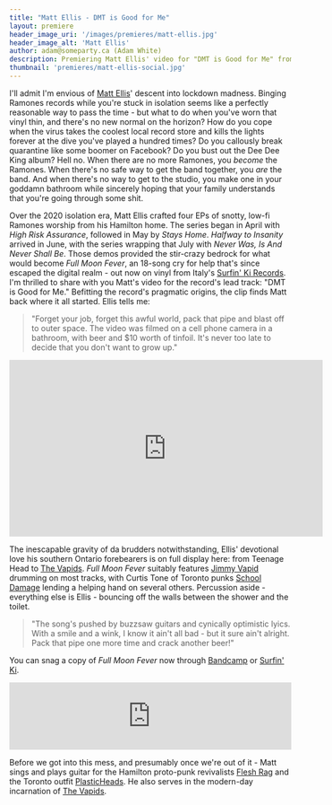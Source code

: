 ```yaml
---
title: "Matt Ellis - DMT is Good for Me"
layout: premiere
header_image_uri: '/images/premieres/matt-ellis.jpg'
header_image_alt: 'Matt Ellis'
author: adam@someparty.ca (Adam White)
description: Premiering Matt Ellis' video for "DMT is Good for Me" from Full Moon Fever
thumbnail: 'premieres/matt-ellis-social.jpg'
---
```


I'll admit I'm envious of [Matt Ellis](https://mattellis333.bandcamp.com)' descent into lockdown madness. Binging Ramones records while you're stuck in isolation seems like a perfectly reasonable way to pass the time - but what to do when you've worn that vinyl thin, and there's no new normal on the horizon? How do you cope when the virus takes the coolest local record store and kills the lights forever at the dive you've played a hundred times? Do you callously break quarantine like some boomer on Facebook? Do you bust out the Dee Dee King album? Hell no. When there are no more Ramones, you *become* the Ramones. When there's no safe way to get the band together, you *are* the band. And when there's no way to get to the studio, you make one in your goddamn bathroom while sincerely hoping that your family understands that you're going through some shit.

Over the 2020 isolation era, Matt Ellis crafted four EPs of snotty, low-fi Ramones worship from his Hamilton home. The series began in April with *High Risk Assurance*, followed in May by *Stays Home*. *Halfway to Insanity* arrived in June, with the series wrapping that July with *Never Was, Is And Never Shall Be*. Those demos provided the stir-crazy bedrock for what would become *Full Moon Fever*, an 18-song cry for help that's since escaped the digital realm - out now on vinyl from Italy's [Surfin' Ki Records](http://surfinkirecords.bigcartel.com/). I'm thrilled to share with you Matt's video for the record's lead track: "DMT is Good for Me." Befitting the record's pragmatic origins, the clip finds Matt back where it all started. Ellis tells me:

>"Forget your job, forget this awful world, pack that pipe and blast off to outer space. The video was filmed on a cell phone camera in a bathroom, with beer and $10 worth of tinfoil. It's never too late to decide that you don't want to grow up."

<iframe width="560" height="315" src="https://www.youtube.com/embed/JgxVmtO3DhY" title="YouTube video player" frameborder="0" allow="accelerometer; autoplay; clipboard-write; encrypted-media; gyroscope; picture-in-picture" allowfullscreen></iframe>

The inescapable gravity of da brudders notwithstanding, Ellis' devotional love his southern Ontario forebearers is on full display here: from Teenage Head to [The Vapids](https://the-vapids.bandcamp.com/). *Full Moon Fever* suitably features [Jimmy Vapid](https://jimmyvapid.bandcamp.com/) drumming on most tracks, with Curtis Tone of Toronto punks [School Damage](https://schooldamage.bandcamp.com/) lending a helping hand on several others. Percussion aside - everything else is Ellis - bouncing off the walls between the shower and the toilet.

>"The song's pushed by buzzsaw guitars and cynically optimistic lyics. With a smile and a wink, I know it ain't all bad - but it sure ain't alright. Pack that pipe one more time and crack another beer!"

You can snag a copy of *Full Moon Fever* now through [Bandcamp](https://mattellis333.bandcamp.com/album/full-moon-fever) or [Surfin' Ki](http://surfinkirecords.bigcartel.com/).

<iframe style="border: 0; width: 100%; height: 120px;" src="https://bandcamp.com/EmbeddedPlayer/album=3529528725/size=large/bgcol=ffffff/linkcol=0687f5/tracklist=false/artwork=small/transparent=true/" seamless><a href="https://mattellis333.bandcamp.com/album/full-moon-fever">Full Moon Fever by Matt Ellis</a></iframe>

Before we got into this mess, and presumably once we're out of it - Matt sings and plays guitar for the Hamilton proto-punk revivalists [Flesh Rag](https://fleshrag.bandcamp.com) and the Toronto outfit [PlasticHeads](http://weareplasticheads.bandcamp.com/). He also serves in the modern-day incarnation of [The Vapids](https://the-vapids.bandcamp.com/).
